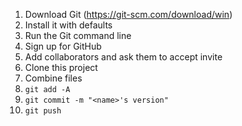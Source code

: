1. Download Git (https://git-scm.com/download/win)
2. Install it with defaults 
3. Run the Git command line
4. Sign up for GitHub
5. Add collaborators and ask them to accept invite
6. Clone this project
7. Combine files
8. `git add -A`
9. `git commit -m "<name>'s version"`
10. `git push`